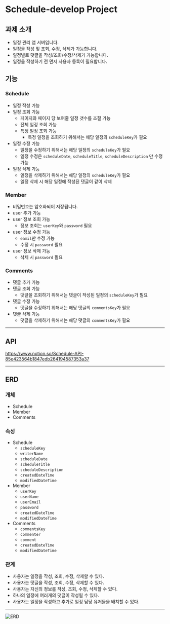 # Schedule-develop Project
## 과제 소개
- 일정 관리 앱 서버입니다.
- 일정을 작성 및 조회, 수정, 삭제가 가능합니다.
- 일정별로 댓글을 작성/조회/수정/삭제가 가능합니다.
- 일정을 작성하기 전 먼저 사용자 등록이 필요합니다.

## 기능
### Schedule
- 일정 작성 가능
- 일정 조회 가능
    - 페이지와 페이지 당 보여줄 일정 갯수를 조절 가능
    - 전체 일정 조회 가능
    - 특정 일정 조회 가능
      - 특정 일정을 조회하기 위해서는 해당 일정의 `scheduleKey`가 필요
- 일정 수정 가능
  - 일정을 수정하기 위해서는 해당 일정의 `scheduleKey`가 필요 
  - 일정 수정은 `scheduleDate`, `scheduleTitle`, `scheduleDescription` 만 수정 가능
- 일정 삭제 가능
  - 일정을 삭제하기 위해서는 해당 일정의 `scheduleKey`가 필요
  - 일정 삭제 시 해당 일정에 작성된 댓글이 같이 삭제

### Member
- 비밀번호는 암호화되어 저장됩니다.
- user 추가 가능
- user 정보 조회 가능
    - 정보 조회는 `userKey`와 `password` 필요
- user 정보 수정 가능
    - `eamil`만 수정 가능
    - 수정 시 `password` 필요
- user 정보 삭제 가능
    - 삭제 시 `password` 필요

### Comments
- 댓글 추가 가능
- 댓글 조회 가능
  - 댓글을 조회하기 위해서는 댓글이 작성된 일정의 `scheduleKey`가 필요
- 댓글 수정 가능
  - 댓글을 수정하기 위해서는 해당 댓글의 `commentsKey`가 필요
- 댓글 삭제 가능
  - 댓글을 삭제하기 위해서는 해당 댓글의 `commentsKey`가 필요
---
## API
https://www.notion.so/Schedule-API-85e423564b1847edb264194587353a37

---
## ERD
### 개체
- Schedule
- Member
- Comments
### 속성
- Schedule 
  - `scheduleKey`
  - `writerName`
  - `scheduleDate`
  - `scheduleTitle`
  - `scheduleDescription`
  - `createdDateTime`
  - `modifiedDateTime`
- Member
  - `userKey`
  - `userName`
  - `userEmail`
  - `password`
  - `createdDateTime`
  - `modifiedDateTime`
- Comments
  - `commentsKey`
  - `commenter`
  - `comment`
  - `createdDateTime`
  - `modifiedDateTime`
### 관계
- 사용자는 일정을 작성, 조회, 수정, 삭제할 수 있다.
- 사용자는 댓글을 작성, 조회, 수정, 삭제할 수 있다.
- 사용자는 자신의 정보를 작성, 조회, 수정, 삭제할 수 있다.
- 하나의 일정에 여러개의 댓글이 작성될 수 있다.
- 사용자는 일정을 작성하고 추가로 일정 담당 유저들을 배치할 수 있다.
---
  ![ERD](https://ifh.cc/g/lvXPZJ.png)